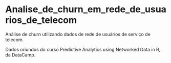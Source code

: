 # Analise_de_churn_em_rede_de_usuarios_de_telecom

Análise de churn utilizando dados de rede de usuários de serviço de telecom. 

Dados oriundos do curso Predictive Analytics using Networked Data in R, da DataCamp.
